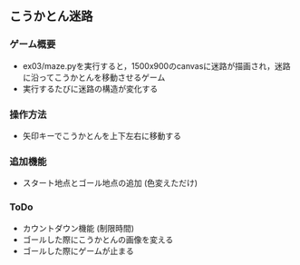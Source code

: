 ## こうかとん迷路

### ゲーム概要
- ex03/maze.pyを実行すると，1500x900のcanvasに迷路が描画され，迷路に沿ってこうかとんを移動させるゲーム
- 実行するたびに迷路の構造が変化する
### 操作方法
- 矢印キーでこうかとんを上下左右に移動する

### 追加機能
- スタート地点とゴール地点の追加 (色変えただけ)

### ToDo
- カウントダウン機能 (制限時間)
- ゴールした際にこうかとんの画像を変える
- ゴールした際にゲームが止まる
